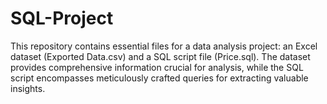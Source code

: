 # SQL-Project
This repository contains essential files for a data analysis project: an Excel dataset (Exported Data.csv) and a SQL script file (Price.sql). The dataset provides comprehensive information crucial for analysis, while the SQL script encompasses meticulously crafted queries for extracting valuable insights.
